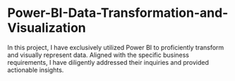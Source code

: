 # Power-BI-Data-Transformation-and-Visualization
In this project, I have exclusively utilized Power BI to proficiently transform and visually represent data. Aligned with the specific business requirements, I have diligently addressed their inquiries and provided actionable insights.
